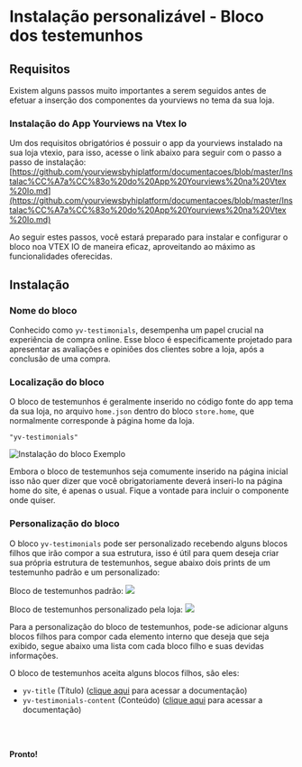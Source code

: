 # Instalação personalizável - Bloco dos testemunhos

## Requisitos

Existem alguns passos muito importantes a serem seguidos antes de efetuar a inserção dos componentes da yourviews no tema da sua loja.

### Instalação do App Yourviews na Vtex Io

Um dos requisitos obrigatórios é possuir o app da yourviews instalado na sua loja vtexio, para isso, acesse o link abaixo para seguir com o passo a passo de instalação:
[https://github.com/yourviewsbyhiplatform/documentacoes/blob/master/Instalac%CC%A7a%CC%83o%20do%20App%20Yourviews%20na%20Vtex%20Io.md](https://github.com/yourviewsbyhiplatform/documentacoes/blob/master/Instalac%CC%A7a%CC%83o%20do%20App%20Yourviews%20na%20Vtex%20Io.md)
 
 Ao seguir estes passos, você estará preparado para instalar e configurar o bloco noa VTEX IO de maneira eficaz, aproveitando ao máximo as funcionalidades oferecidas. 
 
## Instalação

### Nome do bloco

Conhecido como `yv-testimonials`, desempenha um papel crucial na experiência de compra online. Esse bloco é especificamente projetado para apresentar as avaliações e opiniões dos clientes sobre a loja, após a conclusão de uma compra. 

### Localização do bloco

O bloco de testemunhos é geralmente inserido no código fonte do app tema da sua loja, no arquivo `home.json` dentro do bloco `store.home`, que normalmente corresponde à página home da loja.
```
"yv-testimonials"
```

![Instalação do bloco Exemplo](https://i.imgur.com/9D2gnoQ.png)

Embora o bloco de testemunhos seja comumente inserido na página inicial isso não quer dizer que você obrigatoriamente deverá inseri-lo na página home do site, é apenas o usual. Fique a vontade para incluir o componente onde quiser.

### Personalização do bloco

O bloco `yv-testimonials` pode ser personalizado recebendo alguns blocos filhos que irão compor a sua estrutura, isso é útil para quem deseja criar sua própria estrutura de testemunhos, segue abaixo dois prints de um testemunho padrão e um personalizado:

Bloco de testemunhos padrão:
![](https://i.imgur.com/As4ZBwO.png)

Bloco de testemunhos personalizado pela loja:
![](https://i.imgur.com/W5QSqRd.png)

Para a personalização do bloco de testemunhos, pode-se adicionar alguns blocos filhos para compor cada elemento interno que deseja que seja exibido, segue abaixo uma lista com cada bloco filho e suas devidas informações.

O bloco de testemunhos aceita alguns blocos filhos, são eles:

 - `yv-title` (Título) ([clique aqui](a) para acessar a documentação) 
 - `yv-testimonials-content` (Conteúdo) ([clique aqui](a) para acessar a documentação) 



<br>
<br>

**Pronto!**
<!--stackedit_data:
eyJoaXN0b3J5IjpbLTYzMzA4ODk0NiwtNjU3NjcyNjYyLC05OT
I3NjQwOCw3OTUwNTkyNDMsMTAwMjIzMzI0NV19
-->
